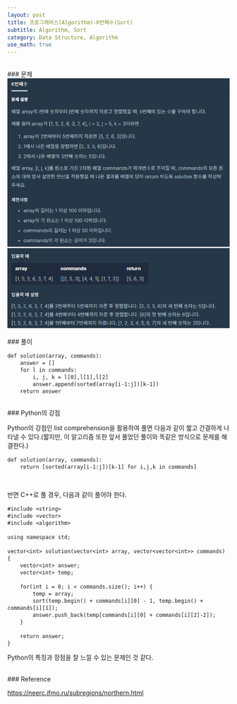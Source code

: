 ```yaml
---
layout: post
title: 프로그래머스(Algorithm)-K번째수(Sort)
subtitle: Algorithm, Sort
category: Data Structure, Algorithm
use_math: true
---
```


<br>
### 문제

<center><img src = '/post_img/200314/image4.png' width="600"/></center>
<center><img src = '/post_img/200314/image5.png' width="600"/></center>

<br>
### 풀이

```
def solution(array, commands):
    answer = []
    for l in commands:
        i, j, k = l[0],l[1],l[2]       
        answer.append(sorted(array[i-1:j])[k-1])   
    return answer
```

<br>
### Python의 강점

Python의 강점인 list comprehension을 활용하여 풀면 다음과 같이 짧고 간결하게 나타낼 수 있다.(짧지만, 이 알고리즘 또한 앞서 풀었던 풀이와 똑같은 방식으로 문제를 해결한다.)

```
def solution(array, commands):
    return [sorted(array[i-1:j])[k-1] for i,j,k in commands]
```

<br>

반면 C++로 풀 경우, 다음과 같이 풀어야 한다.

```
#include <string>
#include <vector>
#include <algorithm>

using namespace std;

vector<int> solution(vector<int> array, vector<vector<int>> commands) {
    vector<int> answer;
    vector<int> temp;

    for(int i = 0; i < commands.size(); i++) {
        temp = array;
        sort(temp.begin() + commands[i][0] - 1, temp.begin() + commands[i][1]);
        answer.push_back(temp[commands[i][0] + commands[i][2]-2]);
    }

    return answer;
}
```

Python의 특징과 장점을 잘 느낄 수 있는 문제인 것 같다.

<br>
### Reference

https://neerc.ifmo.ru/subregions/northern.html
